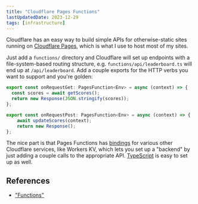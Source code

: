 ```yaml
---
title: "Cloudflare Pages Functions"
lastUpdatedDate: 2023-12-29
tags: [infrastructure]
---
```


Cloudflare has an easy way to build simple APIs for otherwise-static sites running on [Cloudflare Pages](https://pages.cloudflare.com), which is what I use to host most of my sites.

Just add a `functions/` directory and Cloudflare will set up endpoints with a file-system-based routing structure, e.g. `functions/api/leaderboard.ts` will end up at `/api/leaderboard`.
Add a couple exports for the HTTP verbs you want to support and you're golden:

```typescript
export const onRequestGet: PagesFunction<Env> = async (context) => {
  const scores = await getScores();
  return new Response(JSON.stringify(scores));
};

export const onRequestPost: PagesFunction<Env> = async (context) => {
    await updateScores(context);
    return new Response();
};
```

The nice part is that Pages Functions has [bindings](https://developers.cloudflare.com/pages/functions/bindings/) for various other Cloudflare services, like Workers KV, which lets you set up a "backend" by just adding a couple calls to the appropriate API.
[TypeScript](https://developers.cloudflare.com/pages/functions/typescript/) is easy to set up as well.

## References

- ["Functions"](https://developers.cloudflare.com/pages/functions/)